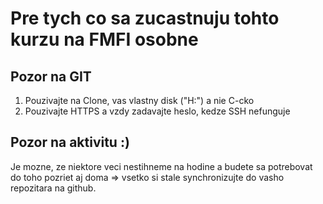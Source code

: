 # Pre tych co sa zucastnuju tohto kurzu na FMFI osobne

## Pozor na GIT
1) Pouzivajte na Clone, vas vlastny disk ("H:") a nie C-cko
2) Pouzivajte HTTPS a vzdy zadavajte heslo, kedze SSH nefunguje

## Pozor na aktivitu :)
Je mozne, ze niektore veci nestihneme na hodine a budete  sa potrebovat do toho pozriet aj doma => vsetko si stale synchronizujte do vasho repozitara na github.
